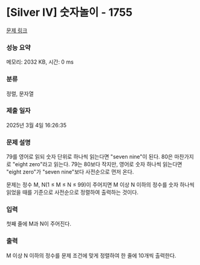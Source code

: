 # [Silver IV] 숫자놀이 - 1755 

[문제 링크](https://www.acmicpc.net/problem/1755) 

### 성능 요약

메모리: 2032 KB, 시간: 0 ms

### 분류

정렬, 문자열

### 제출 일자

2025년 3월 4일 16:26:35

### 문제 설명

<p>79를 영어로 읽되 숫자 단위로 하나씩 읽는다면 "seven nine"이 된다. 80은 마찬가지로 "eight zero"라고 읽는다. 79는 80보다 작지만, 영어로 숫자 하나씩 읽는다면 "eight zero"가 "seven nine"보다 사전순으로 먼저 온다.</p>

<p>문제는 정수 M, N(1 ≤ M ≤ N ≤ 99)이 주어지면 M 이상 N 이하의 정수를 숫자 하나씩 읽었을 때를 기준으로 사전순으로 정렬하여 출력하는 것이다.</p>

### 입력 

 <p>첫째 줄에 M과 N이 주어진다.</p>

### 출력 

 <p>M 이상 N 이하의 정수를 문제 조건에 맞게 정렬하여 한 줄에 10개씩 출력한다.</p>

